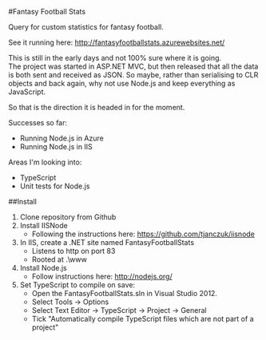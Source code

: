 #Fantasy Football Stats

Query for custom statistics for fantasy football.

See it running here: http://fantasyfootballstats.azurewebsites.net/

This is still in the early days and not 100% sure where it is going.  
The project was started in ASP.NET MVC, but then released that all the data is both sent and received as JSON.
So maybe, rather than serialising to CLR objects and back again, why not use Node.js and keep everything as JavaScript.

So that is the direction it is headed in for the moment.

Successes so far:

- Running Node.js in Azure
- Running Node.js in IIS

Areas I'm looking into:

- TypeScript
- Unit tests for Node.js



##Install

1.  Clone repository from Github
1.  Install IISNode
    * Following the instructions here: https://github.com/tjanczuk/iisnode
1.  In IIS, create a .NET site named FantasyFootballStats
    * Listens to http on port 83
    * Rooted at .\www
1.  Install Node.js
    * Follow instructions here: http://nodejs.org/
1.  Set TypeScript to compile on save:
    * Open the FantasyFootballStats.sln in Visual Studio 2012.
    * Select Tools -> Options
    * Select Text Editor -> TypeScript -> Project -> General
    * Tick "Automatically compile TypeScript files which are not part of a project"

